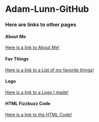 <h1 id="adam-lunn-github">Adam-Lunn-GitHub</h1>
<h3 id="__here-are-links-to-other-pages__"><strong>Here are links to other pages</strong></h3>
<h4 id="about-me">About Me</h4>
<p><a href="About-Me.md">Here is a link to About Me!</a></p>
<h4 id="fav-things">Fav Things</h4>
<p><a href="FavoriteThings.md">Here is a link to a List of my favorite things!</a></p>
<h4 id="logo">Logo</h4>
<p><a href="Logo.md">Here is a link to a Logo I made!</a></p>
<h4 id="html-fizzbuzz-code">HTML Fizzbuzz Code</h4>
<p><a href="FizzBuzzHTML.md">Here is a link to the HTML Code!</a> </p>
